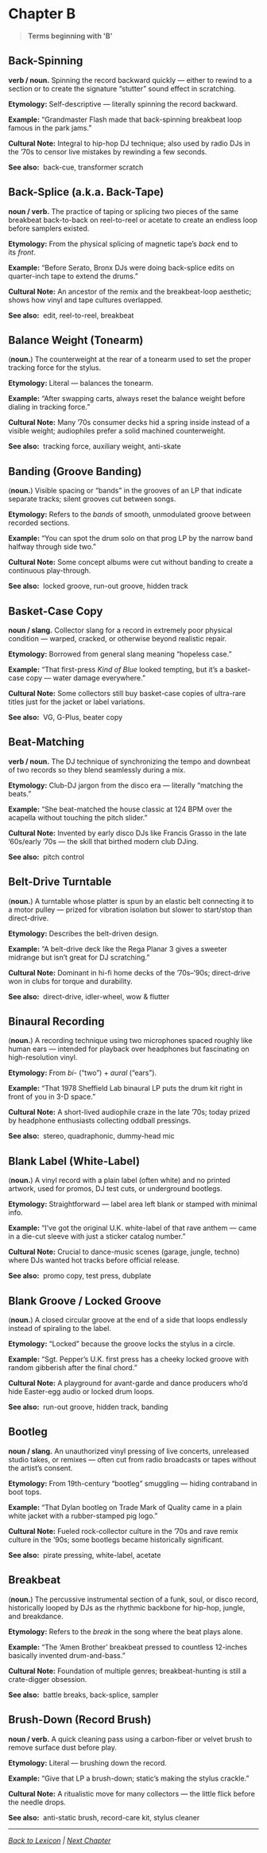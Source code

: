 # Chapter B

> **Terms beginning with 'B'**

## Back-Spinning
**verb / noun.**
Spinning the record backward quickly — either to rewind to a section or to create the signature “stutter” sound effect in scratching.

**Etymology:** Self-descriptive — literally spinning the record backward.

**Example:** 
“Grandmaster Flash made that back-spinning breakbeat loop famous in the park jams.”

**Cultural Note:** Integral to hip-hop DJ technique; also used by radio DJs in the ’70s to censor live mistakes by rewinding a few seconds.

**See also:**  back-cue, transformer scratch

## Back-Splice (a.k.a. Back-Tape)
**noun / verb.**
The practice of taping or splicing two pieces of the same breakbeat back-to-back on reel-to-reel or acetate to create an endless loop before samplers existed.

**Etymology:** From the physical splicing of magnetic tape’s *back* end to its *front*.

**Example:** 
“Before Serato, Bronx DJs were doing back-splice edits on quarter-inch tape to extend the drums.”

**Cultural Note:** An ancestor of the remix and the breakbeat-loop aesthetic; shows how vinyl and tape cultures overlapped.

**See also:**  edit, reel-to-reel, breakbeat

## Balance Weight (Tonearm)
(**noun.**) The counterweight at the rear of a tonearm used to set the proper tracking force for the stylus.

**Etymology:** Literal — balances the tonearm.

**Example:** 
“After swapping carts, always reset the balance weight before dialing in tracking force.”

**Cultural Note:** Many ’70s consumer decks hid a spring inside instead of a visible weight; audiophiles prefer a solid machined counterweight.

**See also:**  tracking force, auxiliary weight, anti-skate

## Banding (Groove Banding)
(**noun.**) Visible spacing or “bands” in the grooves of an LP that indicate separate tracks; silent grooves cut between songs.


**Etymology:** Refers to the *bands* of smooth, unmodulated groove between recorded sections.


**Example:** “You can spot the drum solo on that prog LP by the narrow band halfway through side two.”


**Cultural Note:** Some concept albums were cut without banding to create a continuous play-through.


**See also:**  locked groove, run-out groove, hidden track

## Basket-Case Copy
**noun / slang.**
Collector slang for a record in extremely poor physical condition — warped, cracked, or otherwise beyond realistic repair.

**Etymology:** Borrowed from general slang meaning “hopeless case.”

**Example:** 
“That first-press *Kind of Blue* looked tempting, but it’s a basket-case copy — water damage everywhere.”

**Cultural Note:** Some collectors still buy basket-case copies of ultra-rare titles just for the jacket or label variations.

**See also:**  VG, G-Plus, beater copy

## Beat-Matching
**verb / noun.**
The DJ technique of synchronizing the tempo and downbeat of two records so they blend seamlessly during a mix.

**Etymology:** Club-DJ jargon from the disco era — literally “matching the beats.”

**Example:** 
“She beat-matched the house classic at 124 BPM over the acapella without touching the pitch slider.”

**Cultural Note:** Invented by early disco DJs like Francis Grasso in the late ’60s/early ’70s — the skill that birthed modern club DJing.

**See also:**  pitch control

## Belt-Drive Turntable
(**noun.**) A turntable whose platter is spun by an elastic belt connecting it to a motor pulley — prized for vibration isolation but slower to start/stop than direct-drive.

**Etymology:** Describes the belt-driven design.

**Example:** 
“A belt-drive deck like the Rega Planar 3 gives a sweeter midrange but isn’t great for DJ scratching.”

**Cultural Note:** Dominant in hi-fi home decks of the ’70s–’90s; direct-drive won in clubs for torque and durability.

**See also:**  direct-drive, idler-wheel, wow & flutter

## Binaural Recording
(**noun.**) A recording technique using two microphones spaced roughly like human ears — intended for playback over headphones but fascinating on high-resolution vinyl.

**Etymology:** From *bi-* (“two”) + *aural* (“ears”).

**Example:** 
“That 1978 Sheffield Lab binaural LP puts the drum kit right in front of you in 3-D space.”

**Cultural Note:** A short-lived audiophile craze in the late ’70s; today prized by headphone enthusiasts collecting oddball pressings.

**See also:**  stereo, quadraphonic, dummy-head mic

## Blank Label (White-Label)
(**noun.**) A vinyl record with a plain label (often white) and no printed artwork, used for promos, DJ test cuts, or underground bootlegs.

**Etymology:** Straightforward — label area left blank or stamped with minimal info.

**Example:** 
“I’ve got the original U.K. white-label of that rave anthem — came in a die-cut sleeve with just a sticker catalog number.”

**Cultural Note:** Crucial to dance-music scenes (garage, jungle, techno) where DJs wanted hot tracks before official release.

**See also:**  promo copy, test press, dubplate

## Blank Groove / Locked Groove
(**noun.**) A closed circular groove at the end of a side that loops endlessly instead of spiraling to the label.

**Etymology:** “Locked” because the groove locks the stylus in a circle.

**Example:** 
“Sgt. Pepper’s U.K. first press has a cheeky locked groove with random gibberish after the final chord.”

**Cultural Note:** A playground for avant-garde and dance producers who’d hide Easter-egg audio or locked drum loops.

**See also:**  run-out groove, hidden track, banding

## Bootleg
**noun / slang.**
An unauthorized vinyl pressing of live concerts, unreleased studio takes, or remixes — often cut from radio broadcasts or tapes without the artist’s consent.

**Etymology:** From 19th-century “bootleg” smuggling — hiding contraband in boot tops.

**Example:** 
“That Dylan bootleg on Trade Mark of Quality came in a plain white jacket with a rubber-stamped pig logo.”

**Cultural Note:** Fueled rock-collector culture in the ’70s and rave remix culture in the ’90s; some bootlegs became historically significant.

**See also:**  pirate pressing, white-label, acetate

## Breakbeat
(**noun.**) The percussive instrumental section of a funk, soul, or disco record, historically looped by DJs as the rhythmic backbone for hip-hop, jungle, and breakdance.

**Etymology:** Refers to the *break* in the song where the beat plays alone.

**Example:** 
“The ‘Amen Brother’ breakbeat pressed to countless 12-inches basically invented drum-and-bass.”

**Cultural Note:** Foundation of multiple genres; breakbeat-hunting is still a crate-digger obsession.

**See also:**  battle breaks, back-splice, sampler

## Brush-Down (Record Brush)
**noun / verb.**
A quick cleaning pass using a carbon-fiber or velvet brush to remove surface dust before play.

**Etymology:** Literal — brushing down the record.

**Example:** 
“Give that LP a brush-down; static’s making the stylus crackle.”

**Cultural Note:** A ritualistic move for many collectors — the little flick before the needle drops.

**See also:**  anti-static brush, record-care kit, stylus cleaner

---

*[Back to Lexicon](../README.md) | [Next Chapter](../chapters/chapter-c.md)*
